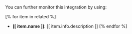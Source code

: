 You can further monitor this integration by using:

[% for item in related %]
- **[[ item.name ]]**: [[ item.info.description ]]
[% endfor %]
